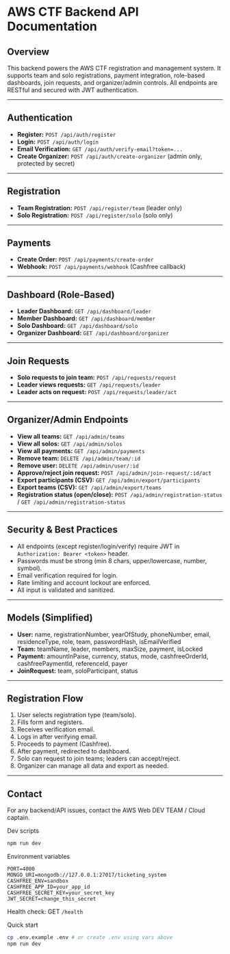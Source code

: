 # AWS CTF Backend API Documentation

## Overview
This backend powers the AWS CTF registration and management system. It supports team and solo registrations, payment integration, role-based dashboards, join requests, and organizer/admin controls. All endpoints are RESTful and secured with JWT authentication.

---

## Authentication
- **Register:** `POST /api/auth/register`
- **Login:** `POST /api/auth/login`
- **Email Verification:** `GET /api/auth/verify-email?token=...`
- **Create Organizer:** `POST /api/auth/create-organizer` (admin only, protected by secret)

---

## Registration
- **Team Registration:** `POST /api/register/team` (leader only)
- **Solo Registration:** `POST /api/register/solo` (solo only)

---

## Payments
- **Create Order:** `POST /api/payments/create-order`
- **Webhook:** `POST /api/payments/webhook` (Cashfree callback)

---

## Dashboard (Role-Based)
- **Leader Dashboard:** `GET /api/dashboard/leader`
- **Member Dashboard:** `GET /api/dashboard/member`
- **Solo Dashboard:** `GET /api/dashboard/solo`
- **Organizer Dashboard:** `GET /api/dashboard/organizer`

---

## Join Requests
- **Solo requests to join team:** `POST /api/requests/request`
- **Leader views requests:** `GET /api/requests/leader`
- **Leader acts on request:** `POST /api/requests/leader/act`

---

## Organizer/Admin Endpoints
- **View all teams:** `GET /api/admin/teams`
- **View all solos:** `GET /api/admin/solos`
- **View all payments:** `GET /api/admin/payments`
- **Remove team:** `DELETE /api/admin/team/:id`
- **Remove user:** `DELETE /api/admin/user/:id`
- **Approve/reject join request:** `POST /api/admin/join-request/:id/act`
- **Export participants (CSV):** `GET /api/admin/export/participants`
- **Export teams (CSV):** `GET /api/admin/export/teams`
- **Registration status (open/close):** `POST /api/admin/registration-status` / `GET /api/admin/registration-status`

---

## Security & Best Practices
- All endpoints (except register/login/verify) require JWT in `Authorization: Bearer <token>` header.
- Passwords must be strong (min 8 chars, upper/lowercase, number, symbol).
- Email verification required for login.
- Rate limiting and account lockout are enforced.
- All input is validated and sanitized.

---

## Models (Simplified)
- **User:** name, registrationNumber, yearOfStudy, phoneNumber, email, residenceType, role, team, passwordHash, isEmailVerified
- **Team:** teamName, leader, members, maxSize, payment, isLocked
- **Payment:** amountInPaise, currency, status, mode, cashfreeOrderId, cashfreePaymentId, referenceId, payer
- **JoinRequest:** team, soloParticipant, status

---

## Registration Flow
1. User selects registration type (team/solo).
2. Fills form and registers.
3. Receives verification email.
4. Logs in after verifying email.
5. Proceeds to payment (Cashfree).
6. After payment, redirected to dashboard.
7. Solo can request to join teams; leaders can accept/reject.
8. Organizer can manage all data and export as needed.

---

## Contact
For any backend/API issues, contact the AWS Web DEV TEAM / Cloud captain.


Dev scripts

```bash
npm run dev
```

Environment variables

```env
PORT=4000
MONGO_URI=mongodb://127.0.0.1:27017/ticketing_system
CASHFREE_ENV=sandbox
CASHFREE_APP_ID=your_app_id
CASHFREE_SECRET_KEY=your_secret_key
JWT_SECRET=change_this_secret
```

Health check: GET `/health`

Quick start

```bash
cp .env.example .env # or create .env using vars above
npm run dev
```